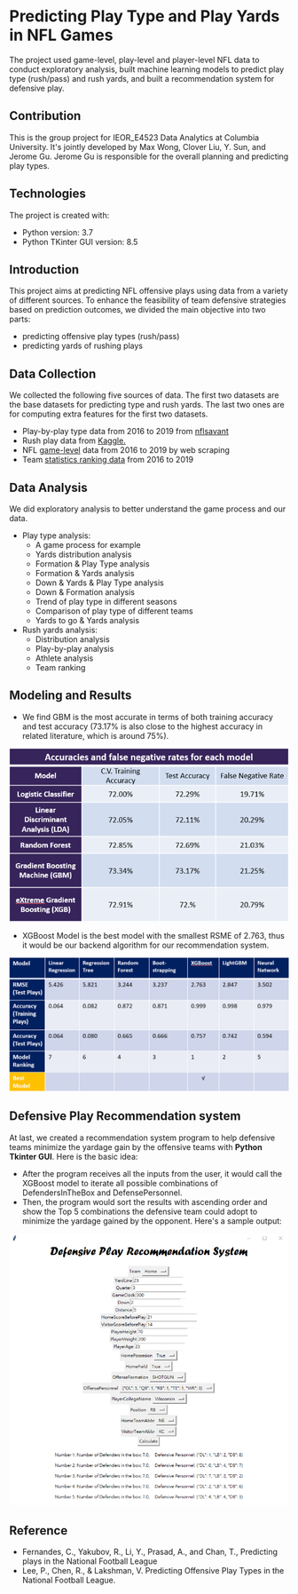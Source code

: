 # Predicting Play Type and Play Yards in NFL Games
The project used game-level, play-level and player-level NFL data to conduct exploratory analysis, built machine learning models to predict play type (rush/pass) and rush yards, and built a recommendation system for defensive play.

## Contribution
This is the group project for IEOR_E4523 Data Analytics at Columbia University. It's jointly developed by Max Wong, Clover Liu, Y. Sun, and Jerome Gu. Jerome Gu is responsible for the overall planning and predicting play types.

## Technologies
The project is created with:
* Python version: 3.7
* Python TKinter GUI version: 8.5

## Introduction
This project aims at predicting NFL offensive plays using data from a variety of different sources. To enhance the feasibility of team defensive strategies based on prediction outcomes, we divided the main objective into two parts: 
- predicting offensive play types (rush/pass)
- predicting yards of rushing plays

## Data Collection
We collected the following five sources of data. The first two datasets are the base datasets for predicting type and rush yards. The last two ones are for computing extra features for the first two datasets.
* Play-by-play type data from 2016 to 2019 from [nflsavant](nflsavant.com)
* Rush play data from [Kaggle.](https://www.kaggle.com/c/nfl-big-data-bowl-2020/data)
* NFL [game-level](https://www.pro-football-reference.com/) data from 2016 to 2019 by web scraping
* Team [statistics ranking data](https://www.pro-football-reference.com/) from 2016 to 2019
  
## Data Analysis
We did exploratory analysis to better understand the game process and our data.
- Play type analysis:
  - A game process for example
  - Yards distribution analysis 
  - Formation & Play Type analysis 
  - Formation & Yards analysis 
  - Down & Yards & Play Type analysis
  - Down & Formation analysis 
  - Trend of play type in different seasons
  - Comparison of play type of different teams
  - Yards to go & Yards analysis
- Rush yards analysis:
  - Distribution analysis
  - Play-by-play analysis 
  - Athlete analysis 
  - Team ranking

## Modeling and Results
- We find GBM is the most accurate in terms of both training accuracy and test accuracy (73.17% is also close to the highest accuracy in related literature, which is around 75%).

<p align="center">
  <img src="https://github.com/tracyzg1818/NFL-Predicting-Play-Types-and-Play-Yards/blob/master/Predicting%20Play%20Types/Accuracy%20Summary%20for%20Predicting%20Play%20Types.png?raw=true" alt="result1"/>
</p>

- XGBoost Model is the best model with the smallest RSME of 2.763, thus it would be our backend algorithm for our recommendation system.

<p align="center">
  <img src="https://github.com/tracyzg1818/NFL-Predicting-Play-Types-and-Play-Yards/blob/master/Predicting%20Rush%20Yards/Accuracy%20Summary%20for%20Predicting%20Rush%20Yards.png?raw=true" alt="result2"/>
</p>

## Defensive Play Recommendation system
At last, we created a recommendation system program to help defensive teams minimize the yardage gain by the offensive teams with <b>Python Tkinter GUI</b>. Here is the basic idea: 
- After the program receives all the inputs from the user, it would call the XGBoost model to iterate all possible combinations of DefendersInTheBox and DefensePersonnel. 
- Then, the program would sort the results with ascending order and show the Top 5 combinations the defensive team could adopt to minimize the yardage gained by the opponent. Here's a sample output:

<p align="center">
  <img src="https://github.com/tracyzg1818/NFL-Predicting-Play-Types-and-Play-Yards/blob/master/Predicting%20Rush%20Yards/Defensive%20Play%20Recommendation%20System.png?raw=true" alt="Defensive Recommendation System"/>
</p>

## Reference
- Fernandes, C., Yakubov, R., Li, Y., Prasad, A., and Chan, T., Predicting plays in the National Football League 
- Lee, P., Chen, R., & Lakshman, V. Predicting Offensive Play Types in the National Football League.

